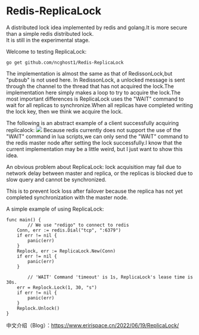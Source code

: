 # Redis-ReplicaLock
A distributed lock idea implemented by redis and golang.It is more secure than a simple redis distributed lock.<br>
It is still in the experimental stage.<br>

Welcome to testing ReplicaLock:
```
go get github.com/ncghost1/Redis-ReplicaLock
```

The implementation is almost the same as that of RedissonLock,but "pubsub" is not used here. In RedissonLock, a unlocked message is sent through the channel to the thread that has not acquired the lock.The implementation here simply makes a loop to try to acquire the lock.The most important differences is ReplicaLock uses the "WAIT" command to wait for all replicas to synchronize.When all replicas have completed writing the lock key, then we think we acquire the lock.<br>

The following is an abstract example of a client successfully acquiring replicalock:
![](https://s2.loli.net/2022/06/18/aGXCVNL1kljtWec.png)
Because redis currently does not support the use of the "WAIT" command in lua scripts,we can only send the "WAIT" command to the redis master node after setting the lock successfully.I know that the current implementation may be a little weird, but I just want to show this idea.

An obvious problem about ReplicaLock: lock acquisition may fail due to network delay between master and replica, or the replicas is blocked due to slow query and cannot be synchronized.<br>

This is to prevent lock loss after failover because the replica has not yet completed synchronization with the master node.

A simple example of using ReplicaLock:
```
func main() {
    	// We use "redigo" to connect to redis
	Conn, err := redis.Dial("tcp", ":6379")
	if err != nil {
		panic(err)
	}
	Replock, err := ReplicaLock.New(Conn)
	if err != nil {
		panic(err)
	}

    	// 'WAIT' Command 'timeout' is 1s, ReplicaLock's lease time is 30s.
	err = Replock.Lock(1, 30, "s")
	if err != nil {
		panic(err)
	}
	Replock.Unlock()
}
```


中文介绍（Blog）：https://www.eririspace.cn/2022/06/19/ReplicaLock/
